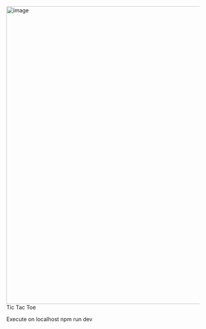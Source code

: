 <img width="779" alt="image" src="https://github.com/user-attachments/assets/89dbfed2-4858-402b-8d35-425b3090d8fb" />
Tic Tac Toe

Execute on localhost
npm run dev
